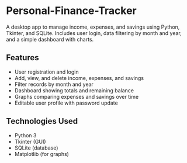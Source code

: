# Personal-Finance-Tracker
A desktop app to manage income, expenses, and savings using Python, Tkinter, and SQLite. Includes user login, data filtering by month and year, and a simple dashboard with charts.

## Features

- User registration and login
- Add, view, and delete income, expenses, and savings
- Filter records by month and year
- Dashboard showing totals and remaining balance
- Graphs comparing expenses and savings over time
- Editable user profile with password update

## Technologies Used

- Python 3
- Tkinter (GUI)
- SQLite (database)
- Matplotlib (for graphs)
